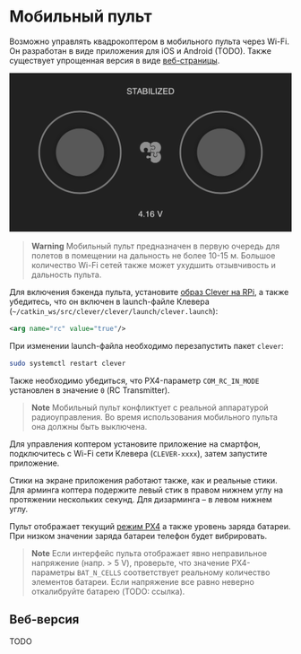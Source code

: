 Мобильный пульт
===

Возможно управлять квадрокоптером в мобильного пульта через Wi-Fi. Он разработан в виде приложения для iOS и Android (TODO). Также существует упрощенная версия в виде [веб-страницы](#веб-версия).

![](/assets/IMG_4397.PNG)

> **Warning** Мобильный пульт предназначен в первую очередь для полетов в помещении на дальность не более 10-15 м. Большое количество Wi-Fi сетей также может ухудшить отзывчивость и дальность пульта.

Для включения бэкенда пульта, установите [образ Clever на RPi](/docs/microsd_images.md), а также убедитесь, что он включен в launch-файле Клевера (`~/catkin_ws/src/clever/clever/launch/clever.launch`):

```xml
<arg name="rc" value="true"/>
```

При изменении launch-файла необходимо перезапустить пакет `clever`:

```bash
sudo systemctl restart clever
```

Также необходимо убедиться, что PX4-параметр `COM_RC_IN_MODE` установлен в значение `0` (RC Transmitter).

> **Note** Мобильный пульт конфликтует с реальной аппаратурой радиоуправления. Во время использования мобильного пульта она должны быть выключена.

Для управления коптером установите приложение на смартфон, подключитесь с Wi-Fi сети Клевера (`CLEVER-xxxx`), затем запустите приложение.

Стики на экране приложения работают также, как и реальные стики. Для арминга коптера подержите левый стик в правом нижнем углу на протяжении нескольких секунд. Для дизарминга – в левом нижнем углу.

Пульт отображает текущий [режим PX4](/docs/modes.md) а также уровень заряда батареи. При низком значении заряда батареи телефон будет вибрировать.

> **Note** Если интерфейс пульта отображает явно неправильное напряжение (напр. > 5 V), проверьте, что значение PX4-параметры `BAT_N_CELLS` соответствует реальному количество элементов батареи. Если напряжение все равно неверно откалибруйте батарею (TODO: ссылка).

Веб-версия
---

TODO
